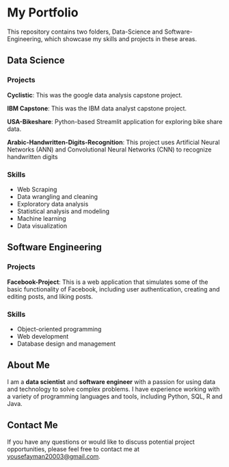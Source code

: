 # My Portfolio
This repository contains two folders, Data-Science and Software-Engineering, which showcase my skills and projects in these areas.

## Data Science
### Projects

**Cyclistic**: This was the google data analysis capstone project.

**IBM Capstone**: This was the IBM data analyst capstone project.

**USA-Bikeshare**: Python-based Streamlit application for exploring bike share data.

**Arabic-Handwritten-Digits-Recognition**: This project uses Artificial Neural Networks (ANN) and Convolutional Neural Networks (CNN) to recognize handwritten digits
### Skills
- Web Scraping
- Data wrangling and cleaning
- Exploratory data analysis
- Statistical analysis and modeling
- Machine learning
- Data visualization
## Software Engineering
### Projects
**Facebook-Project**: This is a web application that simulates some of the basic functionality of Facebook, including user authentication, creating and editing posts, and liking posts.
### Skills
- Object-oriented programming
- Web development
- Database design and management

## About Me
I am a **data scientist** and **software engineer** with a passion for using data and technology to solve complex problems. I have experience working with a variety of programming languages and tools, including Python, SQL, R and Java.

## Contact Me
If you have any questions or would like to discuss potential project opportunities, please feel free to contact me at yousefayman20003@gmail.com.
